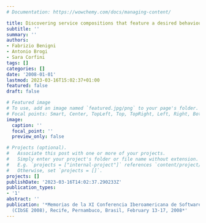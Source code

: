 ```yaml
---
# Documentation: https://wowchemy.com/docs/managing-content/

title: Discovering service compositions that feature a desired behaviour
subtitle: ''
summary: ''
authors:
- Fabrizio Benigni
- Antonio Brogi
- Sara Corfini
tags: []
categories: []
date: '2008-01-01'
lastmod: 2023-03-16T15:02:37+01:00
featured: false
draft: false

# Featured image
# To use, add an image named `featured.jpg/png` to your page's folder.
# Focal points: Smart, Center, TopLeft, Top, TopRight, Left, Right, BottomLeft, Bottom, BottomRight.
image:
  caption: ''
  focal_point: ''
  preview_only: false

# Projects (optional).
#   Associate this post with one or more of your projects.
#   Simply enter your project's folder or file name without extension.
#   E.g. `projects = ["internal-project"]` references `content/project/deep-learning/index.md`.
#   Otherwise, set `projects = []`.
projects: []
publishDate: '2023-03-16T14:02:37.290233Z'
publication_types:
- '1'
abstract: ''
publication: '*Memorias de la XI Conferencia Iberoamericana de Software Engineering
  (CIbSE 2008), Recife, Pernambuco, Brasil, February 13-17, 2008*'
---
```

